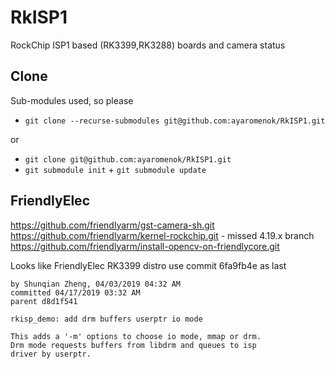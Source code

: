 # RkISP1
RockChip ISP1 based (RK3399,RK3288) boards and camera status

## Clone
Sub-modules used, so please
- `git clone --recurse-submodules git@github.com:ayaromenok/RkISP1.git`

or

- `git clone git@github.com:ayaromenok/RkISP1.git`
- `git submodule init` + `git submodule update`


## FriendlyElec


https://github.com/friendlyarm/gst-camera-sh.git
https://github.com/friendlyarm/kernel-rockchip.git - missed 4.19.x branch
https://github.com/friendlyarm/install-opencv-on-friendlycore.git

Looks like FriendlyElec RK3399 distro use commit 6fa9fb4e as last
```Commit 6fa9fb4e
by Shunqian Zheng, 04/03/2019 04:32 AM
committed 04/17/2019 03:32 AM
parent d8d1f541

rkisp_demo: add drm buffers userptr io mode

This adds a '-m' options to choose io mode, mmap or drm.
Drm mode requests buffers from libdrm and queues to isp
driver by userptr.
```
